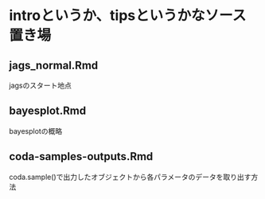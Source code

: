 # introというか、tipsというかなソース置き場

## jags_normal.Rmd
jagsのスタート地点

## bayesplot.Rmd
bayesplotの概略

## coda-samples-outputs.Rmd
coda.sample()で出力したオブジェクトから各パラメータのデータを取り出す方法
